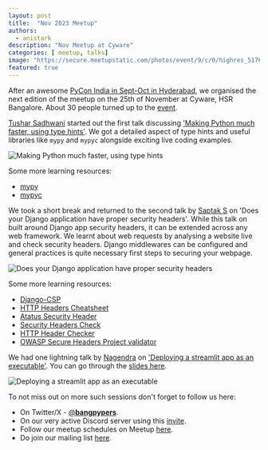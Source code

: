 ```yaml
---
layout: post
title:  "Nov 2023 Meetup"
authors: 
  - anistark
description: "Nov Meetup at Cyware"
categories: [ meetup, talks]
image: "https://secure.meetupstatic.com/photos/event/9/c/0/highres_517622496.webp"
featured: true
---
```

After an awesome [PyCon India in Sept-Oct in Hyderabad](https://in.pycon.org/2023/), we organised the next edition of the meetup on the 25th of November at Cyware, HSR Bangalore. About 30 people turned up to the [event](https://www.meetup.com/bangpypers/events/296815122/).

[Tushar Sadhwani](https://twitter.com/tusharisanerd) started out the first talk discussing ['Making Python much faster, using type hints'](https://github.com/bangpypers/meetup-talks/issues/16). We got a detailed aspect of type hints and useful libraries like `mypy` and `mypyc` alongside exciting live coding examples.

![Making Python much faster, using type hints](https://secure.meetupstatic.com/photos/event/9/9/d/highres_517622461.webp "Making Python much faster, using type hints")

Some more learning resources:
- [mypy](https://www.mypy-lang.org/)
- [mypyc](https://github.com/mypyc/mypyc)

We took a short break and returned to the second talk by [Saptak S](https://twitter.com/Saptak013) on 'Does your Django application have proper security headers'. While this talk on built around Django app security headers, it can be extended across any web framework. We learnt about web requests by analysing a website live and check security headers. Django middlewares can be configured and general practices is quite necessary first steps to securing your webpage.

![Does your Django application have proper security headers](https://secure.meetupstatic.com/photos/event/9/b/d/highres_517622493.webp "Does your Django application have proper security headers")

Some more learning resources:
- [Django-CSP](https://django-csp.readthedocs.io/en/latest/)
- [HTTP Headers Cheatsheet](https://cheatsheetseries.owasp.org/cheatsheets/HTTP_Headers_Cheat_Sheet.html)
- [Atatus Security Header](https://www.atatus.com/tools/security-header)
- [Security Headers Check](https://securityheaders.com/?q=https%3A%2F%2Fdripverse.org)
- [HTTP Header Checker](https://tools.keycdn.com/curl)
- [OWASP Secure Headers Project validator](https://github.com/oshp/oshp-validator)

We had one lightning talk by [Nagendra](https://twitter.com/nagendra__y) on ['Deploying a streamlit app as an executable'](https://github.com/bangpypers/meetup-talks/issues/17). You can go through the [slides here](https://docs.google.com/presentation/d/1C1fSrIyQ1tIdv3vlisf_3hHb_31hpHyWAtkM-EOIXF8/edit#slide=id.p).

![Deploying a streamlit app as an executable](https://secure.meetupstatic.com/photos/event/9/b/e/highres_517622494.webp "Deploying a streamlit app as an executable")

To not miss out on more such sessions don't forget to follow us here:
- On Twitter/X - [@__bangpypers__](https://x.com/__bangpypers__).
- On our very active Discord server using this [invite](https://discord.com/invite/5hanJnWf9m).
- Follow our meetup schedules on Meetup [here](https://www.meetup.com/BangPypers/).
- Do join our mailing list [here](https://mail.python.org/mailman/listinfo/bangpypers).
